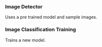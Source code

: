 ### Image Detector

Uses a pre trained model and sample images.

### Image Classification Training

Trains a new model.